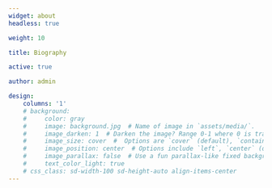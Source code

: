 ```yaml
---
widget: about
headless: true

weight: 10

title: Biography

active: true

author: admin

design:
    columns: '1'
    # background:
    #     color: gray
    #     image: background.jpg  # Name of image in `assets/media/`.
    #     image_darken: 1  # Darken the image? Range 0-1 where 0 is transparent and 1 is opaque.
    #     image_size: cover  #  Options are `cover` (default), `contain`, or `actual` size.
    #     image_position: center  # Options include `left`, `center` (default), or `right`.
    #     image_parallax: false  # Use a fun parallax-like fixed background effect? true/false
    #     text_color_light: true
    # css_class: sd-width-100 sd-height-auto align-items-center
---
```

